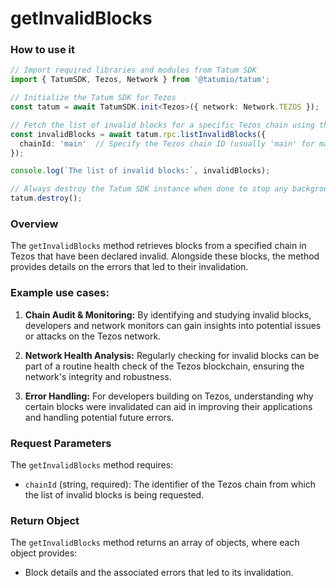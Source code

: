 # getInvalidBlocks

### How to use it

```typescript
// Import required libraries and modules from Tatum SDK
import { TatumSDK, Tezos, Network } from '@tatumio/tatum';

// Initialize the Tatum SDK for Tezos
const tatum = await TatumSDK.init<Tezos>({ network: Network.TEZOS });

// Fetch the list of invalid blocks for a specific Tezos chain using the listInvalidBlocks method
const invalidBlocks = await tatum.rpc.listInvalidBlocks({
  chainId: 'main'  // Specify the Tezos chain ID (usually 'main' for mainnet)
});

console.log(`The list of invalid blocks:`, invalidBlocks);

// Always destroy the Tatum SDK instance when done to stop any background processes
tatum.destroy();
```

### Overview

The `getInvalidBlocks` method retrieves blocks from a specified chain in Tezos that have been declared invalid. Alongside these blocks, the method provides details on the errors that led to their invalidation.

### Example use cases:

1. **Chain Audit & Monitoring:** 
   By identifying and studying invalid blocks, developers and network monitors can gain insights into potential issues or attacks on the Tezos network.
   
2. **Network Health Analysis:** 
   Regularly checking for invalid blocks can be part of a routine health check of the Tezos blockchain, ensuring the network's integrity and robustness.
   
3. **Error Handling:** 
   For developers building on Tezos, understanding why certain blocks were invalidated can aid in improving their applications and handling potential future errors.

### Request Parameters

The `getInvalidBlocks` method requires:

- `chainId` (string, required): 
  The identifier of the Tezos chain from which the list of invalid blocks is being requested.

### Return Object

The `getInvalidBlocks` method returns an array of objects, where each object provides:

- Block details and the associated errors that led to its invalidation.

